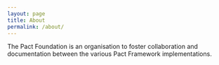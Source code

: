 ```yaml
---
layout: page
title: About
permalink: /about/
---
```


The Pact Foundation is an organisation to foster collaboration and documentation
between the various Pact Framework implementations.
